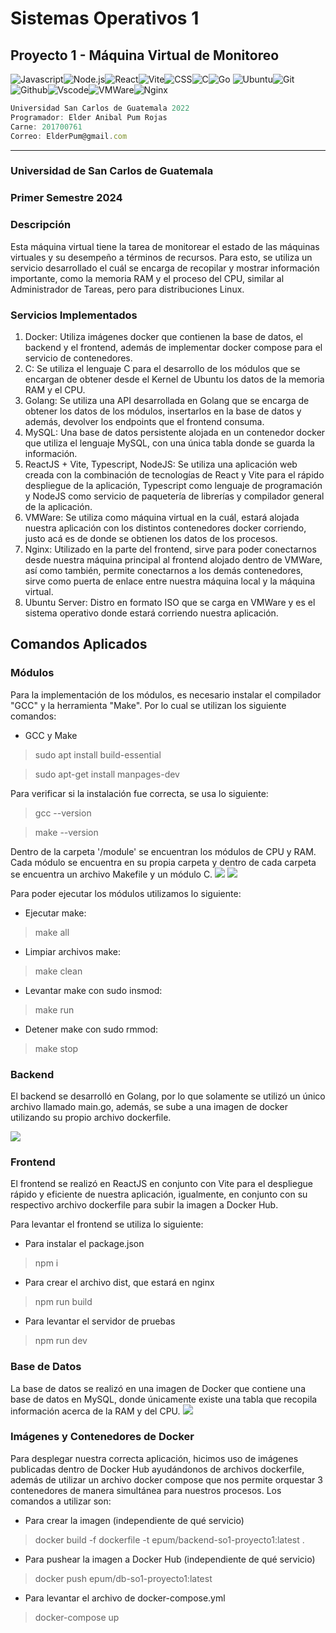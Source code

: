 # Sistemas Operativos 1
##  Proyecto 1 - Máquina Virtual de Monitoreo

![Javascript](https://img.shields.io/badge/-Typescript-0d0d0d?style=flat&logo=typescript)![Node.js](https://img.shields.io/badge/-Node.js-0d0d0d?style=flat&logo=node.js&logoColor=0CFE00)![React](https://img.shields.io/badge/-React-0d0d0d?style=flat&logo=react)![Vite](https://img.shields.io/badge/-Vite-0d0d0d?style=flat&logo=vite)![CSS](https://img.shields.io/badge/-CSS-0d0d0d?style=flat&logo=CSS3&logoColor=1575FF)![C](https://img.shields.io/badge/-C-0d0d0d?style=flat&logo=C&logoColor=1575FF)![Go](https://img.shields.io/badge/-Golang-0d0d0d?style=flat&logo=Go)
![Ubuntu](https://img.shields.io/badge/-Ubuntu-0d0d0d?style=flat&logo=Ubuntu)![Git](https://img.shields.io/badge/-Git-0d0d0d?style=flat&logo=Git)![Github](https://img.shields.io/badge/-Github-0d0d0d?style=flat&logo=Github)![Vscode](https://img.shields.io/badge/-VSCode-0d0d0d?style=flat&logo=VisualStudioCode&logoColor=1575FF)![VMWare](https://img.shields.io/badge/-VMWare-0d0d0d?style=flat&logo=VMWare)![Nginx](https://img.shields.io/badge/-Nginx-0d0d0d?style=flat&logo=nginx)
```js
Universidad San Carlos de Guatemala 2022
Programador: Elder Anibal Pum Rojas
Carne: 201700761
Correo: ElderPum@gmail.com
```
---

### Universidad de San Carlos de Guatemala
### Primer Semestre 2024
### Descripción
Esta máquina virtual tiene la tarea de monitorear el estado de las máquinas virtuales y su desempeño a términos de recursos. Para esto, se utiliza un servicio desarrollado el cuál se encarga de recopilar y mostrar información importante, como la memoria RAM y el proceso del CPU, similar al Administrador de Tareas, pero para distribuciones Linux.

### Servicios Implementados
1. Docker: Utiliza imágenes docker que contienen la base de datos, el backend y el frontend, además de implementar docker compose para el servicio de contenedores.
2. C: Se utiliza el lenguaje C para el desarrollo de los módulos que se encargan de obtener desde el Kernel de Ubuntu los datos de la memoria RAM y el CPU.
3. Golang: Se utiliza una API desarrollada en Golang que se encarga de obtener los datos de los módulos, insertarlos en la base de datos y además, devolver los endpoints que el frontend consuma.
4. MySQL: Una base de datos persistente alojada en un contenedor docker que utiliza el lenguaje MySQL, con una única tabla donde se guarda la información.
5. ReactJS + Vite, Typescript, NodeJS: Se utiliza una aplicación web creada con la combinación de tecnologías de React y Vite para el rápido despliegue de la aplicación, Typescript como lenguaje de programación y NodeJS como servicio de paquetería de librerías y compilador general de la aplicación.
6. VMWare: Se utiliza como máquina virtual en la cuál, estará alojada nuestra aplicación con los distintos contenedores docker corriendo, justo acá es de donde se obtienen los datos de los procesos.
7. Nginx: Utilizado en la parte del frontend, sirve para poder conectarnos desde nuestra máquina principal al frontend alojado dentro de VMWare, así como también, permite conectarnos a los demás contenedores, sirve como puerta de enlace entre nuestra máquina local y la máquina virtual.
8. Ubuntu Server: Distro en formato ISO que se carga en VMWare y es el sistema operativo donde estará corriendo nuestra aplicación.

## Comandos Aplicados
### Módulos
Para la implementación de los módulos, es necesario instalar el compilador "GCC" y la herramienta "Make". Por lo cual se utilizan los siguiente comandos:

* GCC y Make

> sudo apt install build-essential

> sudo apt-get install manpages-dev

Para verificar si la instalación fue correcta, se usa lo siguiente:
> gcc --version

> make --version

Dentro de la carpeta '/module' se encuentran los módulos de CPU y RAM. Cada módulo se encuentra en su propia carpeta y dentro de cada carpeta se encuentra un archivo Makefile y un módulo C.
![](https://i.ibb.co/S04zJw3/image.png)
![](https://i.ibb.co/rw5QQXr/image.png)

Para poder ejecutar los módulos utilizamos lo siguiente:
* Ejecutar make:

> make all

* Limpiar archivos make:

> make clean

* Levantar make con sudo insmod:

> make run

* Detener make con sudo rmmod:

> make stop

### Backend
El backend se desarrolló en Golang, por lo que solamente se utilizó un único archivo llamado main.go, además, se sube a una imagen de docker utilizando su propio archivo dockerfile.

![](https://i.ibb.co/5Lh6pNw/image.png)

### Frontend
El frontend se realizó en ReactJS en conjunto con Vite para el despliegue rápido y eficiente de nuestra aplicación, igualmente, en conjunto con su respectivo archivo dockerfile para subir la imagen a Docker Hub.

Para levantar el frontend se utiliza lo siguiente:

* Para instalar el package.json

> npm i

* Para crear el archivo dist, que estará en nginx

> npm run build

* Para levantar el servidor de pruebas

> npm run dev

### Base de Datos
La base de datos se realizó en una imagen de Docker que contiene una base de datos en MySQL, donde únicamente existe una tabla que recopila información acerca de la RAM y del CPU.
![](https://i.ibb.co/6t7Jxz6/image.png)

### Imágenes y Contenedores de Docker
Para desplegar nuestra correcta aplicación, hicimos uso de imágenes publicadas dentro de Docker Hub ayudándonos de archivos dockerfile, además de utilizar un archivo docker compose que nos permite orquestar 3 contenedores de manera simultánea para nuestros procesos.
Los comandos a utilizar son:

* Para crear la imagen (independiente de qué servicio)

> docker build -f dockerfile -t epum/backend-so1-proyecto1:latest .

* Para pushear la imagen a Docker Hub (independiente de qué servicio)

> docker push epum/db-so1-proyecto1:latest

* Para levantar el archivo de docker-compose.yml

> docker-compose up